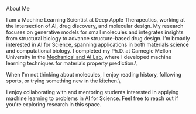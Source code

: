 About Me

I am a Machine Learning Scientist at Deep Apple Therapeutics, working at the intersection of AI, drug discovery, and molecular design. My research focuses on generative models for small molecules and integrates insights from structural biology to advance structure-based drug design. I’m broadly interested in AI for Science, spanning applications in both materials science and computational biology. I completed my Ph.D. at Carnegie Mellon University in the [Mechanical and AI Lab](https://sites.google.com/view/barati), where I developed machine learning techniques for materials property prediction.\\

When I'm not thinking about molecules, I enjoy reading history, following sports, or trying something new in the kitchen.\\

I enjoy collaborating with and mentoring students interested in applying machine learning to problems in AI for Science. Feel free to reach out if you're exploring research in this space.
